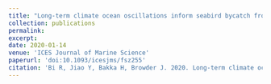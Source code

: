 ```yaml
---
title: "Long-term climate ocean oscillations inform seabird bycatch from pelagic longline fishery"
collection: publications
permalink: 
excerpt: 
date: 2020-01-14
venue: 'ICES Journal of Marine Science'
paperurl: 'doi:10.1093/icesjms/fsz255'
citation: 'Bi R, Jiao Y, Bakka H, Browder J. 2020. Long-term climate ocean oscillations inform seabird bycatch from pelagic longline fishery. ICES Journal of Marine Science, 77(2), 668–679.'
---
```

